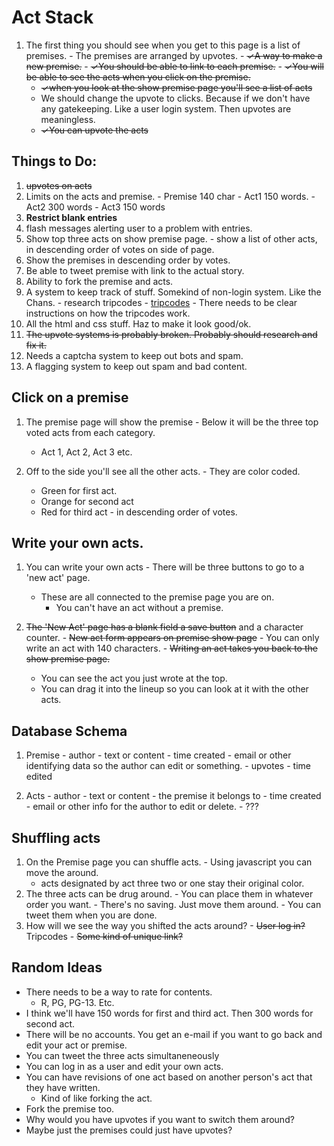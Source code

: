 Act Stack
=========


  1. The first thing you should see when you get to this page is a list of premises.
    - The premises are arranged by upvotes.
    - ~~✓A way to make a new premise.~~
    - ~~✓You should be able to link to each premise.~~
    - ~~✓You will be able to see the acts when you click on the premise.~~
      - ~~✓when you look at the show premise page you'll see a list of acts~~
      - We should change the upvote to clicks. Because if we don't have any gatekeeping. Like a user login system. Then upvotes are meaningless.
      - ~~✓You can upvote the acts~~

Things to Do:
------------
  1. ~~upvotes on acts~~
  2. Limits on the acts and premise.
    - Premise 140 char
    - Act1 150 words.
    - Act2 300 words
    - Act3 150 words
  3. **Restrict blank entries**
  4. flash messages alerting user to a problem with entries.
  5. Show top three acts on show premise page.
    - show a list of other acts, in descending order of votes on side of page.
  6. Show the premises in descending order by votes.
  7. Be able to tweet premise with link to the actual story.
  8. Ability to fork the premise and acts.
  9. A system to keep track of stuff. Somekind of non-login system. Like the Chans.
    - research tripcodes
    - [tripcodes](https://en.wikipedia.org/wiki/Imageboard#Tripcodes)
    - There needs to be clear instructions on how the tripcodes work.
  10. All the html and css stuff. Haz to make it look good/ok.
  11. ~~The upvote systems is probably broken. Probably should research and fix it.~~
  12. Needs a captcha system to keep out bots and spam.
  13. A flagging system to keep out spam and bad content.

Click on a premise
-----------------

  1. The premise page will show the premise
    - Below it will be the three top voted acts from each category.
      - Act 1, Act 2, Act 3 etc.

  2. Off to the side you'll see all the other acts.
    - They are color coded.
        - Green for first act.
        - Orange for second act
        - Red for third act
    - in descending order of votes.

Write your own acts.
-------------------

  1. You can write your own acts
    - There will be three buttons to go to a 'new act' page.
      - These are all connected to the premise page you are on.
        - You can't have an act without a premise.

  2. ~~The 'New Act' page has a blank field a save button~~ and a character counter.
    - ~~New act form appears on premise show page~~
    - You can only write an act with 140 characters.
    - ~~Writing an act takes you back to the show premise page.~~
     - You can see the act you just wrote at the top.
     - You can drag it into the lineup so you can  look at it with the other acts.

Database Schema
---------------
  1. Premise
    - author
    - text or content
    - time created
    - email or other identifying data so the author can edit or something.
    - upvotes
    - time edited

  2. Acts
    - author
    - text or content
    - the premise it belongs to
    - time created
    - email or other info for the author to edit or delete.
    - ???

Shuffling acts
--------------

  1. On the Premise page you can shuffle acts.
    - Using javascript you can move the around.
      - acts designated by act three two or one stay their original color.
  2. The three acts can be drug around.
    - You can place them in whatever order you want.
    - There's no saving. Just move them around.
    - You can tweet them when you are done.
  3. How will we see the way you shifted the acts around?
    - ~~User log in?~~ Tripcodes
    - ~~Some kind of unique link?~~

Random Ideas
-----------
  - There needs to be a way to rate for contents.
    - R, PG, PG-13. Etc.
  - I think we'll have 150 words for first and third act. Then 300 words for second act.
  - There will be no accounts. You get an e-mail if you want to go back and edit your act or premise.
  - You can tweet the three acts simultaneneously
  - You can log in as a user and edit your own acts.
  - You can have revisions of one act based on another person's act that they have written.
    - Kind of like forking the act.
  - Fork the premise too.
  - Why would you have upvotes if you want to switch them around?
  - Maybe just the premises could just have upvotes?
